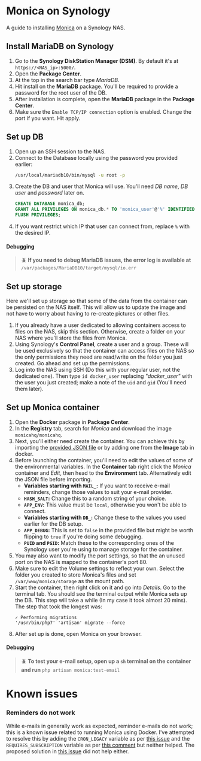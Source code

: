 # Monica on Synology

A guide to installing [Monica](https://github.com/monicahq/monica) on a Synology NAS.

## Install MariaDB on Synology

1. Go to the **Synology DiskStation Manager (DSM)**. By default it's at `https://<NAS_ip>:5000/`.
1. Open the **Package Center**.
1. At the top in the search bar type *MariaDB*.
1. Hit install on the **MariaDB** package. You'll be required to provide a password for the root user of the DB.
1. After installation is complete, open the **MariaDB** package in the **Package Center**.
1. Make sure the `Enable TCP/IP connection` option is enabled. Change the port if you want. Hit apply.

## Set up DB

1. Open up an SSH session to the NAS.
1. Connect to the Database locally using the password you provided earlier:
    ```sh
    /usr/local/mariadb10/bin/mysql -u root -p
    ```
1. Create the DB and user that Monica will use. You'll need *DB name*, *DB user* and *password* later on.
    ```sql
    CREATE DATABASE monica_db;
    GRANT ALL PRIVILEGES ON monica_db.* TO 'monica_user'@'%' IDENTIFIED BY 'newpassword';
    FLUSH PRIVILEGES;
    ```
1. If you want restrict which IP that user can connect from, replace `%` with the desired IP.

#### Debugging
> :beetle: **If you need to debug MariaDB issues, the error log is available at** `/var/packages/MariaDB10/target/mysql/io.err`

## Set up storage

Here we'll set up storage so that some of the data from the container can be persisted on the NAS itself. This will allow us to update the image and not have to worry about having to re-create pictures or other files.

1. If you already have a user dedicated to allowing containers access to files on the NAS, skip this section. Otherwise, create a folder on your NAS where you'll store the files from Monica.
1. Using Synology's **Control Panel**, create a user and a group. These will be used exclusively so that the container can access files on the NAS so the only permissions they need are read/write on the folder you just created. Go ahead and set up the permissions.
1. Log into the NAS using SSH (Do this with your regular user, not the dedicated one). Then type `id docker_user` replacing *"docker_user"* with the user you just created; make a note of the `uid` and `gid` (You'll need them later).

## Set up Monica container

1. Open the **Docker** package in **Package Center**.
1. In the **Registry** tab, search for *Monica* and download the image `monicahq/monicahq`.
1. Next, you'll either need create the container. You can achieve this by importing the [provided JSON file](files/monica.json) or by adding one from the **Image** tab in docker.
1. Before launching the container, you'll need to edit the values of some of the environmental variables. In the **Container** tab right click the *Monica* container and *Edit*, then head to the **Environment** tab. Alternatively edit the JSON file before importing.
   * **Variables starting with `MAIL_`:** If you want to receive e-mail reminders, change those values to suit your e-mail provider.
   * **`HASH_SALT`:** Change this to a random string of your choice.
   * **`APP_ENV`:** This value must be `local`, otherwise you won't be able to connect.
   * **Variables starting with `DB_`:** Change these to the values you used earlier for the DB setup.
   * **`APP_DEBUG`:** This is set to `false` in the provided file but might be worth flipping to `true` if you're doing some debugging.
   * **`PUID` and `PGID`:** Match these to the corresponding ones of the Synology user you're using to manage storage for the container.
1. You may also want to modify the port settings, so that the an unused port on the NAS is mapped to the container's port 80.
1. Make sure to edit the Volume settings to reflect your own. Select the folder you created to store Monica's files and set `/var/www/monica/storage` as the mount path.
1. Start the container, then right click on it and go into *Details*. Go to the terminal tab. You should see the terminal output while Monica sets up the DB. This step will take a while (In my case it took almost 20 mins). The step that took the longest was:
   ```
   ✓ Performing migrations                                                        
   '/usr/bin/php7' 'artisan' migrate --force
   ```
1. After set up is done, open Monica on your browser.

#### Debugging
> :beetle: **To test your e-mail setup, open up a `sh` terminal on the container and run** `php artisan monica:test-email`

# Known issues

### Reminders do not work

While e-mails in generally work as expected, reminder e-mails do not work; this is a known issue related to running Monica using Docker. I've attempted to resolve this by adding the `CRON_LEGACY` variable as per [this issue](https://github.com/monicahq/monica/issues/3973) and the `REQUIRES_SUBSCRIPTION` variable as per [this comment](https://github.com/monicahq/monica/issues/1436#issuecomment-436403379) but neither helped. The proposed solution in [this issue](https://github.com/monicahq/monica/issues/3324) did not help either.
